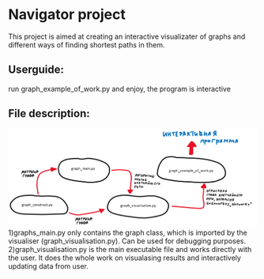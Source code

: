 # Navigator project

This project is aimed at creating an interactive visualizater of graphs and different ways of finding shortest paths in them.

## Userguide:

run graph_example_of_work.py and enjoy, the program is interactive

## File description:
![Setup](setup.jpg)
1)graphs_main.py only contains the graph class, which is imported by the visualiser (graph_visualisation.py). Can be used for debugging purposes.
2)graph_visualisation.py is the main executable file and works directly with the user. It does the whole work on visualasing results and interactively updating data from user.
